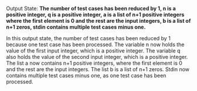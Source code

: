 Output State: **The number of test cases has been reduced by 1, n is a positive integer, q is a positive integer, a is a list of n+1 positive integers where the first element is 0 and the rest are the input integers, b is a list of n+1 zeros, stdin contains multiple test cases minus one.**

In this output state, the number of test cases has been reduced by 1 because one test case has been processed. The variable n now holds the value of the first input integer, which is a positive integer. The variable q also holds the value of the second input integer, which is a positive integer. The list a now contains n+1 positive integers, where the first element is 0 and the rest are the input integers. The list b is a list of n+1 zeros. Stdin now contains multiple test cases minus one, as one test case has been processed.